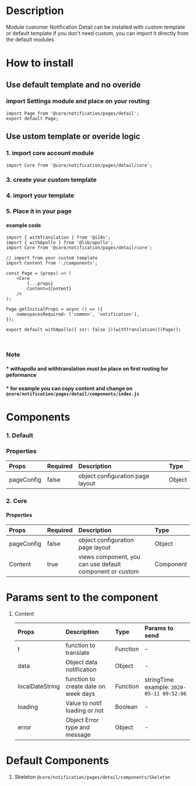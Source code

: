 # Description

Module customer Notification Detail can be installed with custom template or default template
if you don't need custom, you can import it directly from the default modules


# How to install
## Use default template and no overide
### import Settings module and place on your routing
````
import Page from '@core/notification/pages/detail';
export default Page;
````

## Use ustom template or overide logic
### 1. import core account module

````
import Core from '@core/notification/pages/detail/core';
````


### 3. create your custom template
### 4. import your template
### 5. Place it in your page
#### example code
````
import { withTranslation } from '@i18n';
import { withApollo } from '@lib/apollo';
import Core from '@core/notification/pages/detail/core';

// import from your custom template
import Content from './components';

const Page = (props) => (
    <Core
        {...props}
        Content={Content}
    />
);

Page.getInitialProps = async () => ({
    namespacesRequired: ['common', 'notification'],
});

export default withApollo({ ssr: false })(withTranslation()(Page));



````

### Note
#### * withapollo and withtranslation must be place on first routing for peformance
#### * for example you can copy content and change on `@core/notification/pages/detail/components/index.js`

# Components
### 1. Default
### Properties
| Props       | Required | Description | Type |
| :---        | :---     | :---        |:---  |
| pageConfig  |  false   | object configuration page layout      | Object|


### 2. Core
#### Properties
| Props       | Required | Description | Type |
| :---        | :---     | :---        |:---  |
| pageConfig  |  false   | object configuration page layout      | Object|
| Content      |  true    | views component, you can use default component or custom | Component |component or custom | Component |


# Params sent to the component
  
1. Content

    | Props       | Description | Type | Params to send |
    | :---        | :---        |:---  | :---  |
    | t     |  function to translate      | Function | - |
    | data   |  Object data notification     | Object | - |
    | localDateString   |  function to create date on week days     | Function | stringTime example: `2020-05-11 09:52:06` |
    | loading   |  Value to notif loading or not     | Boolean | - |
    | error   |  Object Error type and message     | Object | - |

# Default Components

1. Skeleton `@core/notification/pages/detail/components/Skeleton`